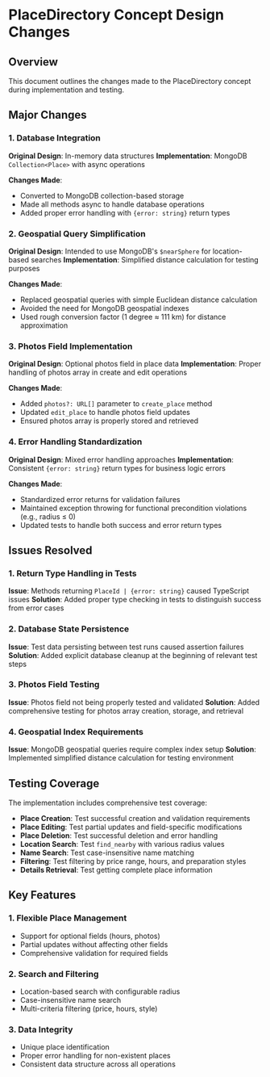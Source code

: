 # PlaceDirectory Concept Design Changes

## Overview
This document outlines the changes made to the PlaceDirectory concept during implementation and testing.

## Major Changes

### 1. Database Integration
**Original Design**: In-memory data structures
**Implementation**: MongoDB `Collection<Place>` with async operations

**Changes Made**:
- Converted to MongoDB collection-based storage
- Made all methods async to handle database operations
- Added proper error handling with `{error: string}` return types

### 2. Geospatial Query Simplification
**Original Design**: Intended to use MongoDB's `$nearSphere` for location-based searches
**Implementation**: Simplified distance calculation for testing purposes

**Changes Made**:
- Replaced geospatial queries with simple Euclidean distance calculation
- Avoided the need for MongoDB geospatial indexes
- Used rough conversion factor (1 degree ≈ 111 km) for distance approximation

### 3. Photos Field Implementation
**Original Design**: Optional photos field in place data
**Implementation**: Proper handling of photos array in create and edit operations

**Changes Made**:
- Added `photos?: URL[]` parameter to `create_place` method
- Updated `edit_place` to handle photos field updates
- Ensured photos array is properly stored and retrieved

### 4. Error Handling Standardization
**Original Design**: Mixed error handling approaches
**Implementation**: Consistent `{error: string}` return types for business logic errors

**Changes Made**:
- Standardized error returns for validation failures
- Maintained exception throwing for functional precondition violations (e.g., radius ≤ 0)
- Updated tests to handle both success and error return types

## Issues Resolved

### 1. Return Type Handling in Tests
**Issue**: Methods returning `PlaceId | {error: string}` caused TypeScript issues
**Solution**: Added proper type checking in tests to distinguish success from error cases

### 2. Database State Persistence
**Issue**: Test data persisting between test runs caused assertion failures
**Solution**: Added explicit database cleanup at the beginning of relevant test steps

### 3. Photos Field Testing
**Issue**: Photos field not being properly tested and validated
**Solution**: Added comprehensive testing for photos array creation, storage, and retrieval

### 4. Geospatial Index Requirements
**Issue**: MongoDB geospatial queries require complex index setup
**Solution**: Implemented simplified distance calculation for testing environment

## Testing Coverage

The implementation includes comprehensive test coverage:
- **Place Creation**: Test successful creation and validation requirements
- **Place Editing**: Test partial updates and field-specific modifications
- **Place Deletion**: Test successful deletion and error handling
- **Location Search**: Test `find_nearby` with various radius values
- **Name Search**: Test case-insensitive name matching
- **Filtering**: Test filtering by price range, hours, and preparation styles
- **Details Retrieval**: Test getting complete place information

## Key Features

### 1. Flexible Place Management
- Support for optional fields (hours, photos)
- Partial updates without affecting other fields
- Comprehensive validation for required fields

### 2. Search and Filtering
- Location-based search with configurable radius
- Case-insensitive name search
- Multi-criteria filtering (price, hours, style)

### 3. Data Integrity
- Unique place identification
- Proper error handling for non-existent places
- Consistent data structure across all operations
